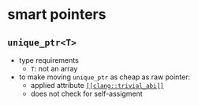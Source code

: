 # smart pointers

## `unique_ptr<T>`

- type requirements
    - `T`: not an array
- to make moving `unique_ptr` as cheap as raw pointer:
    - applied attribute [`[[clang::trivial_abi]]`](https://clang.llvm.org/docs/AttributeReference.html#trivial-abi)
    - does not check for self-assigment